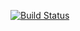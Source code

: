 [![Build Status](https://api.travis-ci.com/deeps96/Bachelorarbeit.svg)](https://travis-ci.com/deeps96/Bachelorarbeit)